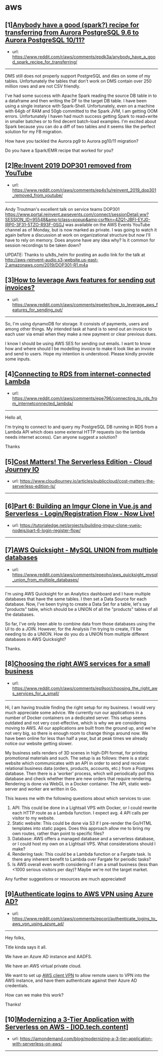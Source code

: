 # aws
## [1][Anybody have a good (spark?) recipe for transferring from Aurora PostgreSQL 9.6 to Aurora PostgreSQL 10/11?](https://www.reddit.com/r/aws/comments/epdk3a/anybody_have_a_good_spark_recipe_for_transferring/)
- url: https://www.reddit.com/r/aws/comments/epdk3a/anybody_have_a_good_spark_recipe_for_transferring/
---
DMS still does not properly support PostgreSQL and dies on some of my tables. Unfortunately the tables that don't work on DMS contain over 250 million rows and are not CSV friendly.

I've had some success with Apache Spark reading the source DB table in to a dataframe and then writing the DF to the target DB table. I have been using a single instance with Spark-Shell. Unfortunately, even on a machine with 64gb of RAM and 50gb committed to the Spark JVM, I am getting OOM errors. Unfortunately I haven had much success getting Spark to read+write in smaller batches or to find decent batch-load examples. I'm excited about Spark because you can do a diff of two tables and it seems like the perfect solution for my FB migration.

How have you tackled the Aurora pg9 to Aurora pg10/11 migration?

Do you have a Spark/EMR recipe that worked for you?
## [2][Re:Invent 2019 DOP301 removed from YouTube](https://www.reddit.com/r/aws/comments/ep4s1u/reinvent_2019_dop301_removed_from_youtube/)
- url: https://www.reddit.com/r/aws/comments/ep4s1u/reinvent_2019_dop301_removed_from_youtube/
---
Andy Troutman's excellent talk on service teams DOP301 https://www.portal.reinvent.awsevents.com/connect/sessionDetail.ww?SESSION_ID=95548&amp;tclass=popup&amp;csrftkn=4ZQ1-JBFI-EYJ0-IRP0-3F31-5TZO-R93F-0SGJ was available on the AWS Events YouTube channel as of Monday, but is now marked as private. I was going to watch it again before a discussion at work on organizational structure but now I'll have to rely on memory. Does anyone have any idea why? Is it common for session recordings to be taken down?

UPDATE: Thanks to u/k8s_helm for posting an audio link for the talk at http://aws-reinvent-audio.s3-website.us-east-2.amazonaws.com/2019/DOP301-R1.m4a
## [3][How to leverage Aws features for sending out invoices?](https://www.reddit.com/r/aws/comments/epeter/how_to_leverage_aws_features_for_sending_out/)
- url: https://www.reddit.com/r/aws/comments/epeter/how_to_leverage_aws_features_for_sending_out/
---
So, I'm using dynamoDB for storage. It consists of payments, users and among other things. My intended task at hand is to send out an invoice to each user via email when they make a new payment or clear previous dues. 

I know I should be using AWS SES for sending out emails. I want to know how and where should I be modelling invoice to make it look like an invoice and send to users.  Hope my intention is understood. Please kindly provide some inputs.
## [4][Connecting to RDS from internet-connected Lambda](https://www.reddit.com/r/aws/comments/epe796/connecting_to_rds_from_internetconnected_lambda/)
- url: https://www.reddit.com/r/aws/comments/epe796/connecting_to_rds_from_internetconnected_lambda/
---
Hello all,

I'm trying to connect to and query my PostgreSQL DB running in RDS from a Lambda API which does some external HTTP requests (so the lambda needs internet access). Can anyone suggest a solution?

Thanks
## [5][Cost Matters! The Serverless Edition - Cloud Journey IO](https://www.reddit.com/r/aws/comments/ep7osl/cost_matters_the_serverless_edition_cloud_journey/)
- url: https://www.cloudjourney.io/articles/publiccloud/cost-matters-the-serverless-edition-ls/
---

## [6][Part 6: Building an Imgur Clone in Vue.js and Serverless - Login/Registration Flow - Now Live!](https://www.reddit.com/r/aws/comments/ep23iv/part_6_building_an_imgur_clone_in_vuejs_and/)
- url: https://tutorialedge.net/projects/building-imgur-clone-vuejs-nodejs/part-6-login-register-flow/
---

## [7][AWS Quicksight - MySQL UNION from multiple databases](https://www.reddit.com/r/aws/comments/epeoho/aws_quicksight_mysql_union_from_multiple_databases/)
- url: https://www.reddit.com/r/aws/comments/epeoho/aws_quicksight_mysql_union_from_multiple_databases/
---
I'm using AWS Quicksight for an Analytics dashboard and I have multiple databases that have the same tables. I then set a Data Source for each database. Now, I've been trying to create a Data Set for a table, let's say "products" table, which should be a UNION of all the "products" tables of all the databases.

So far, I've only been able to combine data from those databases using the UI to do a JOIN. However, for the Analysis I'm trying to create, I'll be needing to do a UNION. How do you do a UNION from multiple different databases in AWS Quicksight?

Thanks.
## [8][Choosing the right AWS services for a small business](https://www.reddit.com/r/aws/comments/ep9sor/choosing_the_right_aws_services_for_a_small/)
- url: https://www.reddit.com/r/aws/comments/ep9sor/choosing_the_right_aws_services_for_a_small/
---
Hi, I am having trouble finding the right setup for my business. I would very much appreciate some advice. We currently run our applications in a number of Docker containers on a dedicated server. This setup seems outdated and not very cost-effective, which is why we are considering moving to AWS. All our applications are built from the ground up, and we're not very big, so there is enough room to change things around now. We have been online for less than half a year, but at peak times we already notice our website getting slower. 

My business sells renders of 3D scenes in high-DPI format, for printing promotional materials and such. The setup is as follows: there is a static website which communicates with an API in order to send and receive relational business data (orders, products, accounts, etc.) from a Postgres database. Then there is a 'worker' process, which will periodically poll this database and check whether there are new orders that require rendering. Rendering is done via WebGL in a Docker container. The API, static web-server and worker are written in Go.

This leaves me with the following questions about which services to use:

1. API: This could be done in a Lightsail VPS with Docker, or I could rewrite each HTTP route as a Lambda function. I expect avg. 4 API calls per visitor to my website.
2. Static website: This could be done via S3 if I pre-render the Go/HTML templates into static pages. Does this approach allow me to bring my own routes, rather than point to specific files?
3. Database: AWS offers a managed database and a serverless database, or I could host my own on a Lightsail VPS. What considerations should I make?
4. Rendering task: This could be a Lambda function or a Fargate task. Is there any inherent benefit to Lambda over Fargate for periodic tasks?
5. Is AWS overall even worth considering if I am a small business (less than &lt;1000 serious visitors per day)? Maybe we're not the target market.

Any further suggestions or resources are much appreciated!
## [9][Authenticate logins to AWS VPN using Azure AD?](https://www.reddit.com/r/aws/comments/epcori/authenticate_logins_to_aws_vpn_using_azure_ad/)
- url: https://www.reddit.com/r/aws/comments/epcori/authenticate_logins_to_aws_vpn_using_azure_ad/
---
Hey folks,

Title kinda says it all.

We have an Azure AD instance and AADFS.

We have an AWS virtual private cloud.

We want to set up [AWS client VPN](https://aws.amazon.com/vpn/) to allow remote users to VPN into the AWS instance, and have them authenticate against their Azure AD credentials.

How can we make this work?

Thanks!
## [10][Modernizing a 3-Tier Application with Serverless on AWS - [IOD.tech.content]](https://www.reddit.com/r/aws/comments/ep4vju/modernizing_a_3tier_application_with_serverless/)
- url: https://iamondemand.com/blog/modernizing-a-3-tier-application-with-serverless-on-aws/
---

